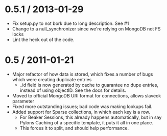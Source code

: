 
0.5.1 / 2013-01-29
==================
  * Fix setup.py to not bork due to long description. See #1
  * Change to a null_synchronizer since we're relying on MongoDB not FS locks
  * Lint the heck out of the code.


0.5 / 2011-01-21
==================

  * Major refactor of how data is stored, which fixes a number of bugs which
    were creating duplicate entries
    - _id field is now generated by cache to guarantee no dupe entries, instead
      of using objectID.  See the docs for details.
  * Moved to official MongoDB URI format for connections, allows slaveok
    parameter
  * Fixed more outstanding issues; bad code was making lookups fail.
  * Added support for Sparse collections, in which each key is a row.
    -  For Beaker Sessions, this already happens automatically, but in say
       Pylons Caching of a specific template, it puts it all in one place.
    -  This forces it to split, and should help performance.
